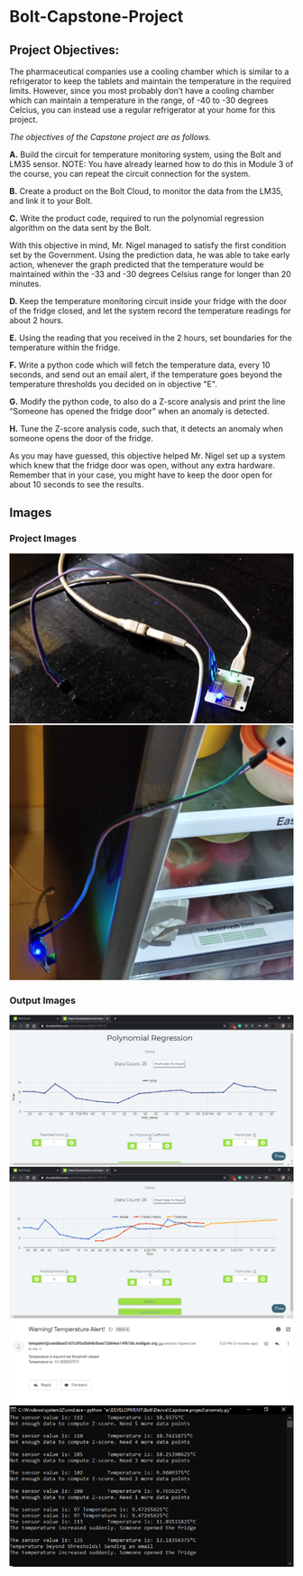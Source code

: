 # Bolt-Capstone-Project

## Project Objectives:

The pharmaceutical companies use a cooling chamber which is similar to a refrigerator to keep the tablets and maintain the temperature in the required limits. However, since you most probably don’t have a cooling chamber which can maintain a temperature in the range, of -40 to -30 degrees Celcius, you can instead use a regular refrigerator at your home for this project.

_The objectives of the Capstone project are as follows._

**A.** Build the circuit for temperature monitoring system, using the Bolt and LM35 sensor. NOTE: You have already learned how to do this in Module 3 of the course, you can repeat the circuit connection for the system.

**B.** Create a product on the Bolt Cloud, to monitor the data from the LM35, and link it to your Bolt.

**C.** Write the product code, required to run the polynomial regression algorithm on the data sent by the Bolt.

With this objective in mind, Mr. Nigel managed to satisfy the first condition set by the Government. Using the prediction data, he was able to take early action, whenever the graph predicted that the temperature would be maintained within the -33 and -30 degrees Celsius range for longer than 20 minutes.

**D.** Keep the temperature monitoring circuit inside your fridge with the door of the fridge closed, and let the system record the temperature readings for about 2 hours.

**E.** Using the reading that you received in the 2 hours, set boundaries for the temperature within the fridge.

**F.** Write a python code which will fetch the temperature data, every 10 seconds, and send out an email alert, if the temperature goes beyond the temperature thresholds you decided on in objective "E".

**G.** Modify the python code, to also do a Z-score analysis and print the line “Someone has opened the fridge door” when an anomaly is detected.

**H.** Tune the Z-score analysis code, such that, it detects an anomaly when someone opens the door of the fridge.

As you may have guessed, this objective helped Mr. Nigel set up a system which knew that the fridge door was open, without any extra hardware. Remember that in your case, you might have to keep the door open for about 10 seconds to see the results.

## Images

### Project Images

![CP](images/A.png)
![CP](images/D1.png)

### Output Images

![PR](images/E.png)
![PR](images/C.png)
![Mail](images/F.png)
![Output](images/H.png)
